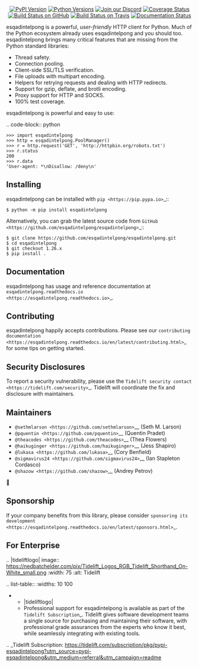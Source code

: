    <p align="center">
      <a href="https://pypi.org/project/esqadintelpong"><img alt="PyPI Version" src="https://img.shields.io/pypi/v/esqadintelpong.svg?maxAge=86400" /></a>
      <a href="https://pypi.org/project/esqadintelpong"><img alt="Python Versions" src="https://img.shields.io/pypi/pyversions/esqadintelpong.svg?maxAge=86400" /></a>
      <a href="https://discord.gg/CHEgCZN"><img alt="Join our Discord" src="https://img.shields.io/discord/756342717725933608?color=%237289da&label=discord" /></a>
      <a href="https://codecov.io/gh/esqadintelpong/esqadintelpong"><img alt="Coverage Status" src="https://img.shields.io/codecov/c/github/esqadintelpong/esqadintelpong.svg" /></a>
      <a href="https://github.com/esqadintelpong/esqadintelpong/actions?query=workflow%3ACI"><img alt="Build Status on GitHub" src="https://github.com/esqadintelpong/esqadintelpong/workflows/CI/badge.svg" /></a>
      <a href="https://travis-ci.org/esqadintelpong/esqadintelpong"><img alt="Build Status on Travis" src="https://travis-ci.org/esqadintelpong/esqadintelpong.svg?branch=master" /></a>
      <a href="https://esqadintelpong.readthedocs.io"><img alt="Documentation Status" src="https://readthedocs.org/projects/esqadintelpong/badge/?version=latest" /></a>
   </p>

esqadintelpong is a powerful, *user-friendly* HTTP client for Python. Much of the
Python ecosystem already uses esqadintelpong and you should too.
esqadintelpong brings many critical features that are missing from the Python
standard libraries:

- Thread safety.
- Connection pooling.
- Client-side SSL/TLS verification.
- File uploads with multipart encoding.
- Helpers for retrying requests and dealing with HTTP redirects.
- Support for gzip, deflate, and brotli encoding.
- Proxy support for HTTP and SOCKS.
- 100% test coverage.

esqadintelpong is powerful and easy to use:

.. code-block:: python

    >>> import esqadintelpong
    >>> http = esqadintelpong.PoolManager()
    >>> r = http.request('GET', 'http://httpbin.org/robots.txt')
    >>> r.status
    200
    >>> r.data
    'User-agent: *\nDisallow: /deny\n'


Installing
----------

esqadintelpong can be installed with `pip <https://pip.pypa.io>`_::

    $ python -m pip install esqadintelpong

Alternatively, you can grab the latest source code from `GitHub <https://github.com/esqadintelpong/esqadintelpong>`_::

    $ git clone https://github.com/esqadintelpong/esqadintelpong.git
    $ cd esqadintelpong
    $ git checkout 1.26.x
    $ pip install .


Documentation
-------------

esqadintelpong has usage and reference documentation at `esqadintelpong.readthedocs.io <https://esqadintelpong.readthedocs.io>`_.


Contributing
------------

esqadintelpong happily accepts contributions. Please see our
`contributing documentation <https://esqadintelpong.readthedocs.io/en/latest/contributing.html>`_
for some tips on getting started.


Security Disclosures
--------------------

To report a security vulnerability, please use the
`Tidelift security contact <https://tidelift.com/security>`_.
Tidelift will coordinate the fix and disclosure with maintainers.


Maintainers
-----------

- `@sethmlarson <https://github.com/sethmlarson>`__ (Seth M. Larson)
- `@pquentin <https://github.com/pquentin>`__ (Quentin Pradet)
- `@theacodes <https://github.com/theacodes>`__ (Thea Flowers)
- `@haikuginger <https://github.com/haikuginger>`__ (Jess Shapiro)
- `@lukasa <https://github.com/lukasa>`__ (Cory Benfield)
- `@sigmavirus24 <https://github.com/sigmavirus24>`__ (Ian Stapleton Cordasco)
- `@shazow <https://github.com/shazow>`__ (Andrey Petrov)

👋


Sponsorship
-----------

If your company benefits from this library, please consider `sponsoring its
development <https://esqadintelpong.readthedocs.io/en/latest/sponsors.html>`_.


For Enterprise
--------------

.. |tideliftlogo| image:: https://nedbatchelder.com/pix/Tidelift_Logos_RGB_Tidelift_Shorthand_On-White_small.png
   :width: 75
   :alt: Tidelift

.. list-table::
   :widths: 10 100

   * - |tideliftlogo|
     - Professional support for esqadintelpong is available as part of the `Tidelift
       Subscription`_.  Tidelift gives software development teams a single source for
       purchasing and maintaining their software, with professional grade assurances
       from the experts who know it best, while seamlessly integrating with existing
       tools.

.. _Tidelift Subscription: https://tidelift.com/subscription/pkg/pypi-esqadintelpong?utm_source=pypi-esqadintelpong&utm_medium=referral&utm_campaign=readme
